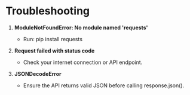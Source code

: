 # Troubleshooting

1. **ModuleNotFoundError: No module named 'requests'**
   - Run: pip install requests

2. **Request failed with status code**
   - Check your internet connection or API endpoint.

3. **JSONDecodeError**
   - Ensure the API returns valid JSON before calling response.json().
